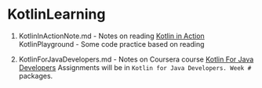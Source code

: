 # KotlinLearning

1. KotlinInActionNote.md - Notes on reading [Kotlin in Action](https://learning.oreilly.com/library/view/kotlin-in-action/9781617293290/)
    KotlinPlayground - Some code practice based on reading

2. KotlinForJavaDevelopers.md - Notes on Coursera course [Kotlin For Java Developers](https://www.coursera.org/learn/kotlin-for-java-developers/home/welcome)
	Assignments will be in `Kotlin for Java Developers. Week #` packages.

